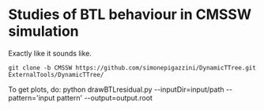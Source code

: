 # Studies of BTL behaviour in CMSSW simulation

Exactly like it sounds like. 

  `git clone -b CMSSW https://github.com/simonepigazzini/DynamicTTree.git ExternalTools/DynamicTTree/`


To get plots, do:
python drawBTLresidual.py --inputDir=input/path --pattern='input pattern' --output=output.root
